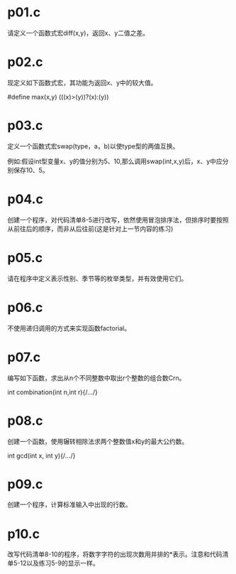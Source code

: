 # p01.c
请定义一个函数式宏diff(x,y)，返回x、y二值之差。
# p02.c
现定义如下函数式宏，其功能为返回x、y中的较大值。

#define max(x,y) (((x)>(y))?(x):(y))
# p03.c
定义一个函数式宏swap(type，a，b)以使type型的两值互换。

例如:假设int型变量x、y的值分别为5、10,那么调用swap(int,x,y)后，x、y中应分别保存10、5。
# p04.c
创建一个程序，对代码清单8-5进行改写，依然使用冒泡排序法，但排序时要按照从前往后的顺序，而非从后往前(这是针对上一节内容的练习)
# p05.c
请在程序中定义表示性别、季节等的枚举类型，并有效使用它们。
# p06.c
不使用递归调用的方式来实现函数factorial。
# p07.c
编写如下函数，求出从n个不同整数中取出r个整数的组合数Crn。

int combination(int n,int r){/*...*/}
# p08.c
创建一个函数，使用辗转相除法求两个整数值x和y的最大公约数。

int gcd(int x, int y){/*...*/}
# p09.c
创建一个程序，计算标准输入中出现的行数。
# p10.c
改写代码清单8-10的程序，将数字字符的出现次数用并排的*表示。注意和代码清单5-12以及练习5-9的显示一样。

